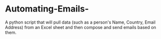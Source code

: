 # Automating-Emails-
A python script that will pull data (such as a person's Name, Country, Email Address) from an Excel sheet and then compose and send emails based on them.
